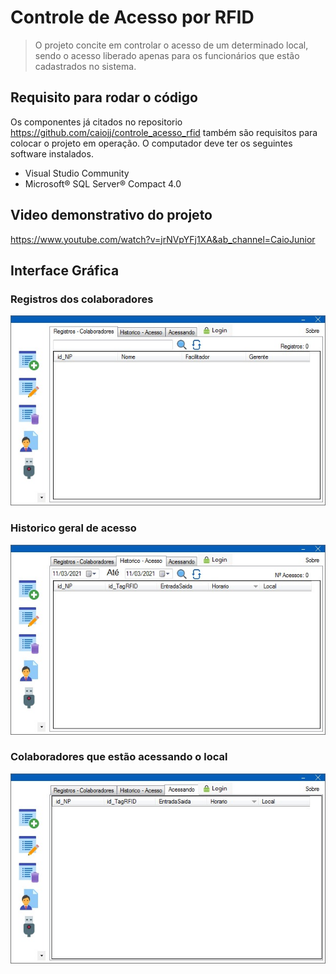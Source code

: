 # Controle de Acesso por RFID

> O projeto concite em controlar o acesso de um determinado local, sendo o acesso liberado apenas para os funcionários que estão cadastrados no sistema.

## Requisito para rodar o código
Os componentes já citados no repositorio https://github.com/caiojj/controle_acesso_rfid também são requisitos para colocar o projeto em operação. O computador deve ter os seguintes software instalados.
- Visual Studio Community 
- Microsoft® SQL Server® Compact 4.0

## Video demonstrativo do projeto

https://www.youtube.com/watch?v=jrNVpYFj1XA&ab_channel=CaioJunior

## Interface Gráfica

### Registros dos colaboradores
![](image/tela_principal_colaboradores.jpeg)

### Historico geral de acesso
![](image/tela_principal_historico_geral.jpeg)

### Colaboradores que estão acessando o local
![](image/tela_principal_acessando.jpeg)
